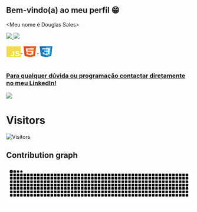 ## Bem-vindo(a) ao meu perfil 😁
  <Meu nome é Douglas Sales>

 <div>
   <a href="https://github.com/dodosantosbr">
   <img height="180em" src="https://github-readme-stats.vercel.app/api?username=dodosantosbr&show_icons=true&theme=tokyonight&include_all_commits=true&count_private=true"/>
   <img height="180em" src="https://github-readme-stats.vercel.app/api/top-langs/?username=dodosantosbr&layout=compact&langs_count=6&theme=tokyonight"/>
</div>
    
<div style="display: inline_block"><br>
  <img align="center" alt="Js" height="30" width="40" src="https://raw.githubusercontent.com/devicons/devicon/master/icons/javascript/javascript-plain.svg">
  <img align="center" alt="HTML" height="30" width="40" src="https://raw.githubusercontent.com/devicons/devicon/master/icons/html5/html5-original.svg">
  <img align="center" alt="CSS" height="30" width="40" src="https://raw.githubusercontent.com/devicons/devicon/master/icons/css3/css3-original.svg">
</div>
 
<br>
 
### Para qualquer dúvida ou programação contactar diretamente no meu LinkedIn!
 
<div>  
  <a href="https://www.linkedin.com/in/dodosantosbr" target="_blank"><img src="https://img.shields.io/badge/-LinkedIn-%230077B5?style=for-the-badge&logo=linkedin&logoColor=white" target="_blank"></a>
</div>

# Visitors

![Visitors](https://api.visitorbadge.io/api/visitors?path=https%3A%2F%2Fgithub.com%2Fpablovianas%2Fpablovianas&countColor=%23263759&style=flat)

## Contribution graph
  
![snake gif](https://github.com/pablovianas/pablovianas/blob/output/github-contribution-grid-snake.svg)  
